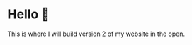 # Hello 👋

This is where I will build version 2 of my [website](https://jasonwhite.us) in the open.
